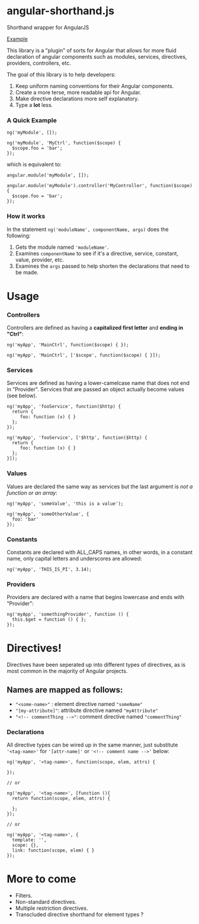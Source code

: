 angular-shorthand.js
====================

Shorthand wrapper for AngularJS

[Example](http://plnkr.co/edit/qv2QpsN2lveKUQYxldcX?p=preview)

This library is a "plugin" of sorts for Angular that allows for more fluid declaration of angular components such as modules, services, directives, providers, controllers, etc.

The goal of this library is to help developers:

1. Keep uniform naming conventions for their Angular components.
2. Create a more terse, more readable api for Angular.
3. Make directive declarations more self explanatory.
4. Type a **lot** less.

### A Quick Example

    ng('myModule', []);
    
    ng('myModule', 'MyCtrl', function($scope) {
      $scope.foo = 'bar';
    });

which is equivalent to:

    angular.module('myModule', []);
    
    angular.module('myModule').controller('MyController', function($scope) {
      $scope.foo = 'bar';
    });
    
### How it works

In the statement `ng('moduleName', componentName, args)` does the following:

1. Gets the module named `'moduleName'`.
2. Examines `componentName` to see if it's a directive, service, constant, value, provider, etc.
3. Examines the `args` passed to help shorten the declarations that need to be made.


# Usage

### Controllers

Controllers are defined as having a **capitalized first letter** and **ending in "Ctrl"**:

    ng('myApp', 'MainCtrl', function($scope) { });
    
    ng('myApp', 'MainCtrl', ['$scope', function($scope) { }]);
    
    
### Services

Services are defined as having a lower-camelcase name that does not end in "Provider". Services that are passed an object actually become values (see below).

    ng('myApp', 'fooService', function($http) {
      return {
         foo: function (x) { }
      };
    });
    
    ng('myApp', 'fooService', ['$http', function($http) {
      return {
         foo: function (x) { }
      };
    }]);
    
### Values

Values are declared the same way as services but the last argument is *not a function or an array*:

    ng('myApp', 'someValue', 'this is a value');
   
    ng('myApp', 'someOtherValue', {
      foo: 'bar'
    });

### Constants

Constants are declared with ALL_CAPS names, in other words, in a constant name, only capital letters and underscores are allowed:

    ng('myApp', 'THIS_IS_PI', 3.14);
    

### Providers

Providers are declared with a name that begins lowercase and ends with "Provider":

    ng('myApp', 'somethingProvider', function () {
      this.$get = function () { };
    });
    

# Directives!


Directives have been seperated up into different types of directives, as is most common in the majority of Angular projects.

## Names are mapped as follows:

- `"<some-name>"` : element directive named `"someName"`
- `"[my-attribute]"`: attribute directive named `"myAttribute"`
- `"<!-- commentThing -->"`: comment directive named `"commentThing"`


### Declarations

All directive types can be wired up in the same manner, just substitute `'<tag-name>'` for `'[attr-name]'` or `'<!-- comment name -->'` below:

    ng('myApp', '<tag-name>', function(scope, elem, attrs) {
    
    });
    
    // or
    
    ng('myApp', '<tag-name>', [function (){
      return function(scope, elem, attrs) {
    
      };
    });
    
    // or
    
    ng('myApp', '<tag-name>', {
      template: '',
      scope: {},
      link: function(scope, elem) { }
    });
    
    
# More to come

- Filters.
- Non-standard directives.
- Multiple restriction directives.
- Transcluded directive shorthand for element types ?
    
